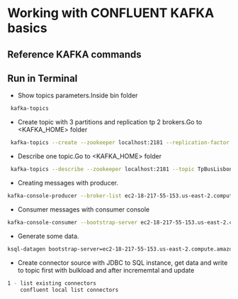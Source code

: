 
# Working with CONFLUENT KAFKA basics

## Reference KAFKA commands 
###  

## Run in Terminal

* Show topics parameters.Inside bin folder
```bash
 kafka-topics
```

* Create topic with 3 partitions and replication tp 2 brokers.Go to <KAFKA_HOME> folder
```bash
 kafka-topics --create --zookeeper localhost:2181 --replication-factor 1 --partitions 3 --topic TpBusLisbonStatus
```

* Describe one topic.Go to <KAFKA_HOME> folder
```bash
 kafka-topics --describe --zookeeper localhost:2181 --topic TpBusLisbonStatus
```

* Creating messages with producer.
```bash
kafka-console-producer --broker-list ec2-18-217-55-153.us-east-2.compute.amazonaws.com:9092 --topic TpTest
```

* Consumer messages with consumer console
```bash
kafka-console-consumer --bootstrap-server ec2-18-217-55-153.us-east-2.compute.amazonaws.com:9092 --topic TpTeste --from-beginning
```

* Generate some data.
```bash
ksql-datagen bootstrap-server=ec2-18-217-55-153.us-east-2.compute.amazonaws.com:9092 schema=datagen/userprofile.avro key-format=json value-format=json topic=TpTeste key=userid maxInterval=5000 iterations=10000
```

* Create connector source with JDBC to SQL instance, get data and write to topic first with bulkload and after incrememtal and update
```bash
1 - list existing connectors 
    confluent local list connectors

```


